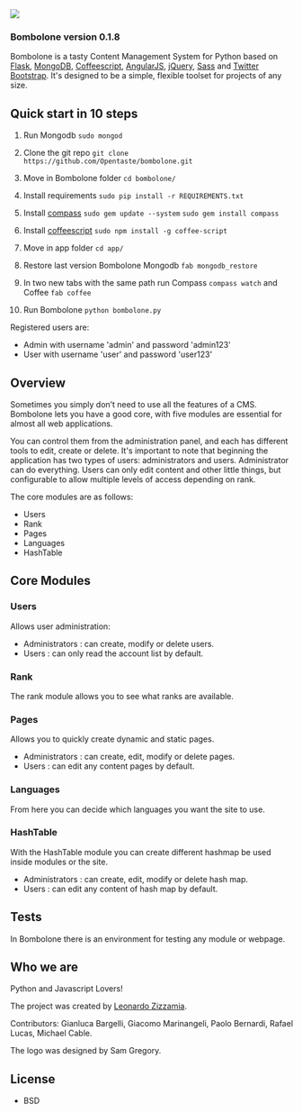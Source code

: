 <img src="http://zizzamia.com/img/bombolone_logo.png"/>

### Bombolone version 0.1.8 ###

Bombolone is a tasty Content Management System for Python based on [Flask](http://flask.pocoo.org/), [MongoDB](http://www.mongodb.org/), [Coffeescript](http://coffeescript.org/), [AngularJS](http://angularjs.org), [jQuery](http://jquery.com), [Sass](http://sass-lang.com) and [Twitter Bootstrap](http://twitter.github.com/bootstrap/). 
It's designed to be a simple, flexible toolset for projects of any size.



## Quick start in 10 steps

1. Run Mongodb `sudo mongod`

2. Clone the git repo `git clone https://github.com/Opentaste/bombolone.git`

3. Move in Bombolone folder `cd bombolone/`

4. Install requirements  `sudo pip install -r REQUIREMENTS.txt`

5. Install [compass](http://compass-style.org/install/) `sudo gem update --system` `sudo gem install compass`

6. Install [coffeescript](http://coffeescript.org/#installation) `sudo npm install -g coffee-script`

7. Move in app folder `cd app/`

8. Restore last version Bombolone Mongodb `fab mongodb_restore`

9. In two new tabs with the same path run Compass `compass watch` and Coffee `fab coffee`

10. Run Bombolone `python bombolone.py`

Registered users are:
* Admin with username 'admin' and password 'admin123'
* User with username 'user' and password 'user123'


## Overview

Sometimes you simply don’t need to use all the features of a CMS. 
Bombolone lets you have a good core, with five modules are essential 
for almost all web applications.

You can control them from the administration panel, and each has 
different tools to edit, create or delete.
It's important to note that beginning the application has two types 
of users: administrators and users. Administrator can do everything. 
Users can only edit content and other little things,
but configurable to allow multiple levels of access depending on rank.

The core modules are as follows:
* Users
* Rank
* Pages
* Languages
* HashTable


## Core Modules

### Users ###
Allows user administration: 
* Administrators : can create, modify or delete users.
* Users : can only read the account list by default.

### Rank ###
The rank module allows you to see what ranks are available.

### Pages ###
Allows you to quickly create dynamic and static pages.
* Administrators : can create, edit, modify or delete pages.
* Users : can edit any content pages by default.

### Languages ###
From here you can decide which languages you want the site to use.

### HashTable ###
With the HashTable module you can create different hashmap be used inside modules or the site.
* Administrators : can create, edit, modify or delete hash map.
* Users : can edit any content of hash map by default.


## Tests
In Bombolone there is an environment for testing any module or webpage.


## Who we are

Python and Javascript Lovers!

The project was created by [Leonardo Zizzamia](http://zizzamia.com/). 

Contributors: Gianluca Bargelli, Giacomo Marinangeli, Paolo Bernardi, Rafael Lucas, Michael Cable.

The logo was designed by Sam Gregory.


## License

* BSD
